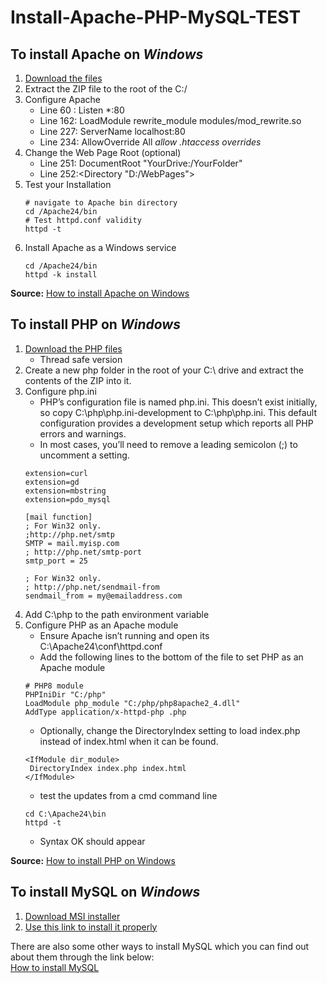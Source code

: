 # Install-Apache-PHP-MySQL-TEST

## To install Apache on *Windows*
1. [Download the files](https://www.apachelounge.com/)
2. Extract the ZIP file to the root of the C:/
3. Configure Apache 
   - Line 60 : Listen *:80
   - Line 162: LoadModule rewrite_module modules/mod_rewrite.so
   - Line 227: ServerName localhost:80
   - Line 234: AllowOverride All *allow .htaccess overrides*
4. Change the Web Page Root (optional)
   - Line 251: DocumentRoot "YourDrive:/YourFolder"
   - Line 252:<Directory "D:/WebPages">
5. Test your Installation
   ```
   # navigate to Apache bin directory
   cd /Apache24/bin
   # Test httpd.conf validity
   httpd -t
   ```
6. Install Apache as a Windows service
   ```
   cd /Apache24/bin
   httpd -k install
   ```
**Source:** [How to install Apache on Windows](https://www.sitepoint.com/how-to-install-apache-on-windows/)
## To install PHP on *Windows* 
1. [Download the PHP files](https://www.php.net/downloads.php)
   - Thread safe version
2. Create a new php folder in the root of your C:\ drive and extract the contents of the ZIP into it.
3. Configure php.ini
   - PHP’s configuration file is named php.ini. This doesn’t exist initially, so copy C:\php\php.ini-development to C:\php\php.ini. This default configuration provides a development setup which reports all PHP errors and warnings.
   - In most cases, you’ll need to remove a leading semicolon (;) to uncomment a setting.
   ```
   extension=curl
   extension=gd
   extension=mbstring
   extension=pdo_mysql
   ```
   ```
   [mail function]
   ; For Win32 only.
   ;http://php.net/smtp
   SMTP = mail.myisp.com
   ; http://php.net/smtp-port
   smtp_port = 25

   ; For Win32 only.
   ; http://php.net/sendmail-from
   sendmail_from = my@emailaddress.com
   ```
4. Add C:\php to the path environment variable
5. Configure PHP as an Apache module
   - Ensure Apache isn’t running and open its C:\Apache24\conf\httpd.conf
   - Add the following lines to the bottom of the file to set PHP as an Apache module
   ```
   # PHP8 module
   PHPIniDir "C:/php"
   LoadModule php_module "C:/php/php8apache2_4.dll"
   AddType application/x-httpd-php .php
   ```
   - Optionally, change the DirectoryIndex setting to load index.php instead of index.html when it can be found.
   ```
   <IfModule dir_module>
    DirectoryIndex index.php index.html
   </IfModule>
   ```
   - test the updates from a cmd command line
   ```
   cd C:\Apache24\bin
   httpd -t
   ```
   - Syntax OK should appear <br>



**Source:** [How to install PHP on Windows](https://www.sitepoint.com/how-to-install-php-on-windows/)
## To install MySQL on *Windows* 
1. [Download MSI installer](https://dev.mysql.com/downloads/windows/installer/)
2. [Use this link to install it properly](https://phoenixnap.com/kb/install-mysql-on-windows)


There are also some other ways to install MySQL which you can find out about them through the link below: <br>
[How to install MySQL](https://www.sitepoint.com/how-to-install-mysql/)
   